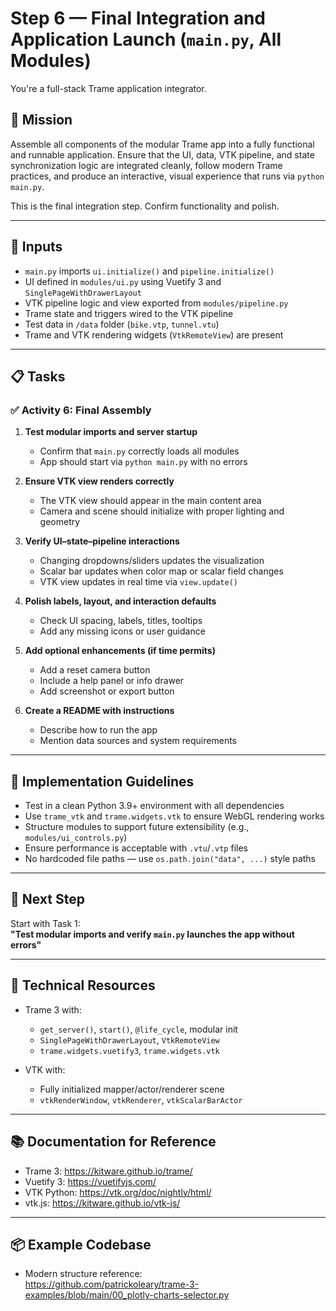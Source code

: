 # Step 6 — Final Integration and Application Launch (`main.py`, All Modules)

You're a full-stack Trame application integrator.

## 🎯 Mission

Assemble all components of the modular Trame app into a fully functional and runnable application. Ensure that the UI, data, VTK pipeline, and state synchronization logic are integrated cleanly, follow modern Trame practices, and produce an interactive, visual experience that runs via `python main.py`.

This is the final integration step. Confirm functionality and polish.

---

## 🧠 Inputs

- `main.py` imports `ui.initialize()` and `pipeline.initialize()`
- UI defined in `modules/ui.py` using Vuetify 3 and `SinglePageWithDrawerLayout`
- VTK pipeline logic and view exported from `modules/pipeline.py`
- Trame state and triggers wired to the VTK pipeline
- Test data in `/data` folder (`bike.vtp`, `tunnel.vtu`)
- Trame and VTK rendering widgets (`VtkRemoteView`) are present

---

## 📋 Tasks

### ✅ Activity 6: Final Assembly

1. **Test modular imports and server startup**
   - Confirm that `main.py` correctly loads all modules
   - App should start via `python main.py` with no errors

2. **Ensure VTK view renders correctly**
   - The VTK view should appear in the main content area
   - Camera and scene should initialize with proper lighting and geometry

3. **Verify UI–state–pipeline interactions**
   - Changing dropdowns/sliders updates the visualization
   - Scalar bar updates when color map or scalar field changes
   - VTK view updates in real time via `view.update()`

4. **Polish labels, layout, and interaction defaults**
   - Check UI spacing, labels, titles, tooltips
   - Add any missing icons or user guidance

5. **Add optional enhancements (if time permits)**
   - Add a reset camera button
   - Include a help panel or info drawer
   - Add screenshot or export button

6. **Create a README with instructions**
   - Describe how to run the app
   - Mention data sources and system requirements

---

## 🧩 Implementation Guidelines

- Test in a clean Python 3.9+ environment with all dependencies
- Use `trame_vtk` and `trame.widgets.vtk` to ensure WebGL rendering works
- Structure modules to support future extensibility (e.g., `modules/ui_controls.py`)
- Ensure performance is acceptable with `.vtu`/`.vtp` files
- No hardcoded file paths — use `os.path.join("data", ...)` style paths

---

## 🚦 Next Step

Start with Task 1:  
**"Test modular imports and verify `main.py` launches the app without errors"**

---

## 🧩 Technical Resources

- Trame 3 with:
  - `get_server()`, `start()`, `@life_cycle`, modular init
  - `SinglePageWithDrawerLayout`, `VtkRemoteView`
  - `trame.widgets.vuetify3`, `trame.widgets.vtk`

- VTK with:
  - Fully initialized mapper/actor/renderer scene
  - `vtkRenderWindow`, `vtkRenderer`, `vtkScalarBarActor`

---

## 📚 Documentation for Reference

- Trame 3: https://kitware.github.io/trame/
- Vuetify 3: https://vuetifyjs.com/
- VTK Python: https://vtk.org/doc/nightly/html/
- vtk.js: https://kitware.github.io/vtk-js/

---

## 📦 Example Codebase

- Modern structure reference:  
  https://github.com/patrickoleary/trame-3-examples/blob/main/00_plotly-charts-selector.py
